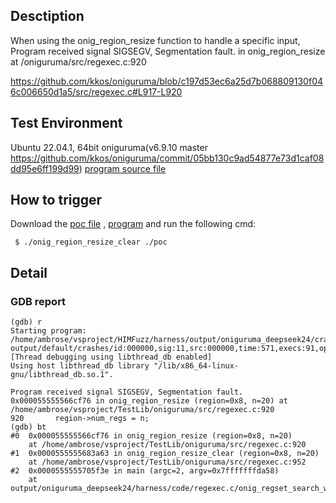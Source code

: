 ## Desctiption
When using the onig_region_resize function to handle a specific input, Program received signal SIGSEGV, Segmentation fault. in onig_region_resize at /oniguruma/src/regexec.c:920

https://github.com/kkos/oniguruma/blob/c197d53ec6a25d7b068809130f046c006650d1a5/src/regexec.c#L917-L920

## Test Environment
Ubuntu 22.04.1, 64bit
oniguruma(v6.9.10 master https://github.com/kkos/oniguruma/commit/05bb130c9ad54877e73d1caf08dd95e6ff199d99)
[program source file](https://github.com/ambrosecm/pocs/blob/main/oniguruma/onig_region_resize/onig_region_resize_clear.c)

## How to trigger
Download the [poc file](https://github.com/ambrosecm/pocs/blob/main/oniguruma/onig_region_resize/poc) , [program](https://github.com/ambrosecm/pocs/blob/main/oniguruma/onig_region_resize/onig_region_resize_clear) and run the following cmd:
```
 $ ./onig_region_resize_clear ./poc
```

## Detail
### GDB report
```
(gdb) r
Starting program: /home/ambrose/vsproject/HIMFuzz/harness/output/oniguruma_deepseek24/crashes/regexec.c/onig_regset_search_with_param/onig_region_resize_clear/onig_region_resize_clear output/default/crashes/id:000000,sig:11,src:000000,time:571,execs:91,op:havoc,rep:8
[Thread debugging using libthread_db enabled]
Using host libthread_db library "/lib/x86_64-linux-gnu/libthread_db.so.1".

Program received signal SIGSEGV, Segmentation fault.
0x000055555566cf76 in onig_region_resize (region=0x8, n=20) at /home/ambrose/vsproject/TestLib/oniguruma/src/regexec.c:920
920       region->num_regs = n;
(gdb) bt
#0  0x000055555566cf76 in onig_region_resize (region=0x8, n=20)
    at /home/ambrose/vsproject/TestLib/oniguruma/src/regexec.c:920
#1  0x0000555555683a63 in onig_region_resize_clear (region=0x8, n=20)
    at /home/ambrose/vsproject/TestLib/oniguruma/src/regexec.c:952
#2  0x0000555555705f3e in main (argc=2, argv=0x7fffffffda58)
    at output/oniguruma_deepseek24/harness/code/regexec.c/onig_regset_search_with_param/onig_region_resize_clear.c:32
```

